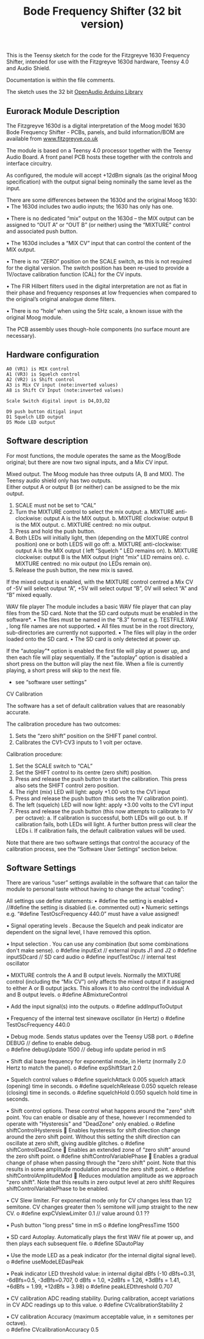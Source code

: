 <header>

# Bode Frequency Shifter (32 bit version)

</header>

This is the Teensy sketch for the code for the Fitzgreyve 1630 Frequency Shifter, intended for use with the Fitzgreyve 1630d hardware, Teensy 4.0 and Audio Shield.

Documentation is within the file comments.

The sketch uses the 32 bit [OpenAudio Arduino Library](https://github.com/chipaudette/OpenAudio_ArduinoLibrary)

## Eurorack Module Description
The Fitzgreyve  1630d is a digital interpretation of the Moog model 1630 Bode Frequency Shifter - PCBs, panels, and build information/BOM  are available from www.fitzgreyve.co.uk

The module is based on a Teensy 4.0 processor together with the Teensy Audio Board. A front panel PCB hosts these together with the controls and interface circuitry.

As configured, the module will accept +12dBm signals (as the original Moog specification)  with the output signal being nominally the same level as the input.

There are some differences between the 1630d and the original Moog 1630:
•	The 1630d includes two audio inputs; the 1630 has only has one.

•	There is no dedicated “mix” output on the 1630d – the MIX output can be assigned to “OUT A” or “OUT B” (or neither)  using the “MIXTURE” control and associated push button.

•	The 1630d includes a “MIX CV” input that can control the content of the MIX output.

•	There is no “ZERO” position on the SCALE switch, as this is not required for the digital version. The switch position has been re-used to provide a 1V/octave calibration function (CAL) for the CV inputs.

•	The FIR Hilbert filters used in the digital interpretation are not as flat in their phase and frequency responses at low frequencies when compared to the original’s original analogue dome filters.

•	There is no “hole” when using the 5Hz scale, a known issue with the original Moog module.

The PCB assembly uses though-hole components (no surface mount are necessary).

## Hardware configuration

    A0 (VR1) is MIX control
    A1 (VR3) is Squelch control
    A2 (VR2) is Shift control
    A3 is Mix CV input (note:inverted values)
    A8 is Shift CV Input (note:inverted values)

    Scale Switch digital input is D4,D3,D2

    D9 push button ditigal input
    D1 Squelch LED output
    D5 Mode LED output

## Software description

For most functions, the module operates the same as the Moog/Bode original; but there are now two signal inputs, and a Mix CV input.

Mixed output.
The Moog module has three outputs (A, B and MIX). The Teensy audio shield only has two outputs.  
Either output A or output B (or neither) can be assigned to be the mix output.
1.	SCALE must not be set to “CAL”
2.	Turn the MIXTURE control to select the mix output:
a.	MIXTURE anti-clockwise:  output A is the MIX output.
b.	MIXTURE clockwise: output B is the MIX output.
c.	MIXTURE centred:  no mix output.
3.	Press and hold the push button. 
4.	Both LEDs will initially light, then (depending on the MIXTURE control position) one or both LEDS will go off:
a.	MIXTURE anti-clockwise:  output A is the MIX output ( left “Squelch ” LED remains  on).
b.	MIXTURE clockwise: output B is the MIX output (right “mix” LED remains on).
c.	MIXTURE centred:  no mix output (no LEDs remain on).
5.	Release the push button, the new mix is saved.

If the mixed output is enabled,  with the MIXTURE control centred a Mix CV of -5V will select output “A”, +5V will select output “B”,  0V will select “A” and “B” mixed equally.

WAV file player
The module includes a basic WAV file player that can play files from the SD card. Note that the SD card outputs must be enabled in the software*.
•	The files must be named in the “8.3” format e.g. TESTFILE.WAV  , long file names are not supported.
•	All files must be in the root directory, sub-directories are currently not supported.
•	The files will play in the order loaded onto the SD card.
•	The SD card is only detected at power up.

If the “autoplay”* option is enabled the first file will play at power up, and then each file will play sequentially.
If the “autoplay” option is disabled a short press on the button will play the next file.
When a file is currently playing, a short press will skip to the next file.

* see “software user settings”
  
CV Calibration

The software has a set of default calibration values that are reasonably accurate.

The calibration procedure has two outcomes:
1.	Sets the “zero shift” position on the SHIFT panel control.
2.	Calibrates the CV1-CV3 inputs to 1 volt per octave.

Calibration procedure:
1.	Set the SCALE switch to “CAL”
2.	Set the SHIFT control to its centre (zero shift) position.
3.	Press and release the push button to start the calibration. This press also sets the SHIFT control zero position.
4.	The right (mix) LED will light: apply +1.00 volt to the CV1 input
5.	Press and release the push button (this sets the 1V calibration point).
6.	The left (squelch) LED will now light: apply +3.00 volts to the CV1 input
7.	Press and release the push button (this now attempts to calibrate to 1V per octave):
a.	If calibration is successful, both LEDs will go out.
b.	If calibration fails, both LEDs will light. A further button press will clear the LEDs
i.	If calibration fails, the default calibration values will be used.

Note that there are two software settings that control the accuracy of the calibration process, see the “Software User Settings“ section below.

## Software Settings

There are various “user” settings available in the software that can tailor the module to personal taste without having to change the actual “coding”:

All settings use define statements:
•	#define		the setting is enabled 
•	//#define	the setting is disabled (i.e. commented out)
•	Numeric settings e.g. “#define TestOscFrequency 440.0”  must have a value assigned! 	

•	Signal operating levels . Because the Squelch and peak indicator are dependent on the signal level, I have removed this option.
 
•	Input selection . You can use any combination (but some combinations don't make sense).
o	#define inputExt                   // external inputs J1 and J2
o	#define inputSDcard            // SD card audio
o	#define inputTestOsc           // internal test oscillator

•	MIXTURE controls the A and B output levels. Normally the MIXTURE control (including the “Mix CV”) only affects the mixed output if it assigned to either A or B output jacks. This allows it to also control the individual A and B output levels.
o	#define ABmixtureControl

•	Add the input signal(s) into the outputs. 
o	#define addInputToOutput

•	 Frequency of the internal test sinewave oscillator (in Hertz)
o	#define TestOscFrequency 440.0    

•	Debug mode. Sends status updates over the Teensy USB port.
o	#define DEBUG			// define to enable debug.			
o	#define debugUpdate 1500        // debug info update period in mS

•	Shift dial base frequency for exponential mode, in Hertz (normally 2.0 Hertz to match the panel).
o	#define expShiftStart 2.0        
 

•	 Squelch control values
o	#define squelchAttack 0.005      squelch attack (opening) time in seconds.
o	#define squelchRelease 0.050      squelch release (closing) time in seconds.
o	#define squelchHold 0.050            squelch hold time in seconds.

•	 Shift control options. These control what happens around the "zero" shift point. You can enable or disable any of these, however I recommended to operate with "Hysteresis" and "DeadZone" only enabled.
o	#define shiftControlHysteresis
	Enables hysteresis for shift direction change around the zero shift point. Without this setting the shift direction can oscillate at zero shift, giving audible glitches.
o	#define shiftControlDeadZone
	Enables an extended zone of “zero shift” around the zero shift point.
o	#define shiftControlVariablePhase
	Enables a gradual change of phase when passing through the "zero shift" point.  Note that this results in some amplitude modulation around the zero shift point.
o	#define shiftControlAmplitudeMod 
	Reduces modulation amplitude as we approach "zero shift". Note that this results in zero output level at zero shift! Requires shiftControlVariablePhase  to be enabled.

•	CV Slew limiter. For exponential mode only for CV changes less than 1/2 semitone.  CV changes greater then ½ semitone will jump straight to the new CV.
o	#define expCVslewLimiter 0.1           // value around 0.1 ??

•	Push button "long press" time in mS
o	#define longPressTime 1500

•	SD card Autoplay. Automatically plays the first WAV file at power up, and then plays each subsequent file.
o	#define SDautoPlay

•	Use the mode LED as a peak indicator (for the internal digital signal level).
o	#define useModeLEDasPeak

•	Peak indicator LED threshold value:  in internal digital dBfs
(-10 dBfs=0.31, -6dBfs=0.5, -3dBfs=0.707, 0 dBfs = 1.0, +2dBfs = 1.26, +3dBfs = 1.41, +6dBfs = 1.99, +12dBfs = 3.98)
o	#define peakLEDthreshold   0.707
 

•	CV calibration ADC reading stability. During calibration, accept variations in CV ADC readings up to this value.
o	#define CVcalibrationStability 2  
      
•	CV calibration Accuracy (maximum acceptable value, in ± semitones per octave).  
o	#define CVcalibrationAccuracy 0.5   

<footer>


</footer>
